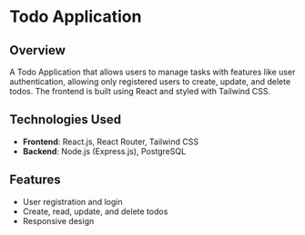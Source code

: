 # Todo Application

## Overview

A Todo Application that allows users to manage tasks with features like user authentication, allowing only registered users to create, update, and delete todos. The frontend is built using React and styled with Tailwind CSS.

## Technologies Used

- **Frontend**: React.js, React Router, Tailwind CSS
- **Backend**: Node.js (Express.js), PostgreSQL

## Features

- User registration and login
- Create, read, update, and delete todos
- Responsive design
